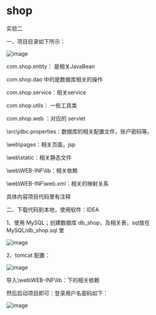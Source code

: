 # shop
实验二

一、项目目录如下所示：

![image](https://user-images.githubusercontent.com/49582349/165081150-52889869-d9a7-44f4-a058-0e588eb6b0e0.png)

com.shop.entity： 是相关JavaBean

com.shop.dao 中的是数据库相关的操作

com.shop.service：相关service

com.shop.utils： 一些工具类

com.shop.web ：对应的 servlet

\src\jdbc.properties：数据库的相关配置文件，账户密码等。

\web\pages：相关页面，jsp

\web\static：相关静态文件

\web\WEB-INF\lib：相关依赖

\web\WEB-INF\web.xml：相关的映射关系

具体内容项目代码里有注释

二、下载代码到本地，使用软件：IDEA

1、使用 MySQL；创建数据库 db_shop，及相关表，sql放在 MySQL/db_shop.sql 里

![image](https://user-images.githubusercontent.com/49582349/165296603-b2dbe8c3-0046-4a39-85ce-ef5e8d81ec47.png)


2、tomcat 配置：

![image](https://user-images.githubusercontent.com/49582349/165084203-650158a4-722a-467f-87c1-4d3f2774f0c5.png)

导入\web\WEB-INF\lib：下的相关依赖

然后启动项目即可：登录用户名密码如下：

![image](https://user-images.githubusercontent.com/49582349/165297486-4d316a41-7a10-4fe5-9812-fbf491be22e8.png)



